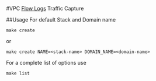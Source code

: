 #VPC [Flow Logs](http://docs.aws.amazon.com/AmazonVPC/latest/UserGuide/flow-logs.html) Traffic Capture


##Usage
For default Stack and Domain name

```
make create
```

or

```
make create NAME=<stack-name> DOMAIN_NAME=<domain-name>
```

For a complete list of options use

```
make list
```

